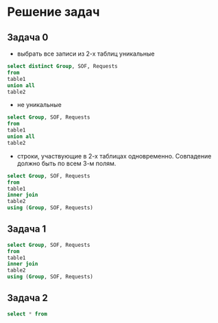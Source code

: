# Решение задач
## Задача 0

* выбрать все записи из 2-х таблиц уникальные
```sql
select distinct Group, SOF, Requests
from 
table1
union all 
table2
```

* не уникальные
```sql
select Group, SOF, Requests
from 
table1
union all 
table2
```
* cтроки, участвующие в 2-х таблицах одновременно. Совпадение должно быть по всем 3-м полям.
```sql
select Group, SOF, Requests
from 
table1
inner join
table2
using (Group, SOF, Requests)
```


## Задача 1
```sql
select Group, SOF, Requests
from 
table1
inner join
table2
using (Group, SOF, Requests)
```

## Задача 2
```sql
select * from
```
